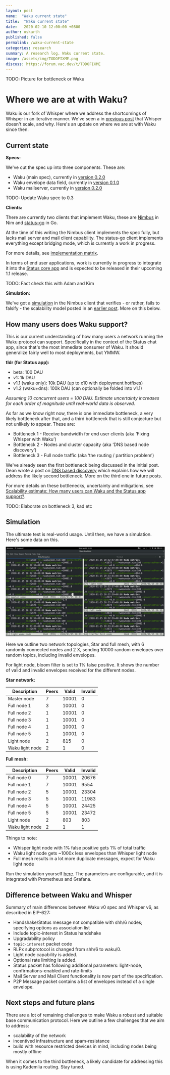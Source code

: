 ```yaml
---
layout: post
name:  "Waku current state"
title:  "Waku current state"
date:   2020-02-10 12:00:00 +0800
author: oskarth
published: false
permalink: /waku-current-state
categories: research
summary: A research log. Waku current state.
image: /assets/img/TODOFIXME.png
discuss: https://forum.vac.dev/t/TODOFIXME
---
```


TODO: Picture for bottleneck or Waku

# Where we are at with Waku?

Waku is our fork of Whisper where we address the shortcomings of Whisper in an iterative manner. We've seen a in [previous post](https://vac.dev/fixing-whisper-with-waku) that Whisper doesn't scale, and why. Here's an update on where we are at with Waku since then.

## Current state

**Specs:**

We've cut the spec up into three components. These are:

- Waku (main spec), currently in [version 0.2.0](https://specs.vac.dev/waku/waku.html)
- Waku envelope data field, currently in [version 0.1.0](https://specs.vac.dev/waku/envelope-data-format.html)
- Waku mailserver, currently in [version 0.2.0](https://specs.vac.dev/waku/mailserver.html)

TODO: Update Waku spec to 0.3

**Clients:**

There are currently two clients that implement Waku, these are [Nimbus](https://github.com/status-im/nimbus/tree/master/waku) in Nim and [status-go](https://github.com/status-im/status-go) in Go.

At the time of this writing the Nimbus client implements the spec fully, but lacks mail server and mail client capability. The status-go client implements everything except bridging mode, which is currently a work in progress.

For more details, see [implementation matrix](https://specs.vac.dev/waku/waku.html#appendix-b-implementation-notes).

In terms of end user applications, work is currently in progress to integrate it into the [Status core app](https://github.com/status-im/status-react/pull/9949) and is expected to be released in their upcoming 1.1 release.

TODO: Fact check this with Adam and Kim

**Simulation:**

We've got a [simulation](https://github.com/status-im/nimbus/tree/master/waku#testing-waku-protocol) in the Nimbus client that verifies - or rather, fails to falsify - the scalability model posted in an [earlier post](https://vac.dev/fixing-whisper-with-waku). More on this below.

## How many users does Waku support?

This is our current understanding of how many users a network running the Waku protocol can support. Specifically in the context of the Status chat app, since that's the most immediate consumer of Waku. It should generalize fairly well to most deployments, but YMMW.

**tldr (for Status app):**
- beta: 100 DAU
- v1: 1k DAU
- v1.1 (waku only): 10k DAU (up to x10 with deployment hotfixes)
- v1.2 (waku+dns): 100k DAU (can optionally be folded into v1.1)

*Assuming 10 concurrent users = 100 DAU. Estimate uncertainty increases for each order of magnitude until real-world data is observed.*

As far as we know right now, there is one immediate bottleneck, a very likely bottleneck after that, and a third bottleneck that is still conjecture but not unlikely to appear. These are:

- Bottleneck 1 - Receive bandwidth for end user clients (aka ‘Fixing Whisper with Waku’)
- Bottleneck 2 - Nodes and cluster capacity (aka ‘DNS based node discovery’)
- Bottleneck 3 - Full node traffic (aka ‘the routing / partition problem’)

We've already seen the first bottleneck being discussed in the initial post. Dean wrote a post on [DNS based discovery](https://vac.dev/dns-based-discovery) which explains how we will address the likely second bottleneck. More on the third one in future posts.

For more details on these bottlenecks, uncertainty and mitigations, see [Scalability estimate: How many users can Waku and the Status app support?](https://discuss.status.im/t/scalability-estimate-how-many-users-can-waku-and-the-status-app-support/1514).

TODO: Elaborate on bottleneck 3, kad etc

## Simulation

The ultimate test is real-world usage. Until then, we have a simulation. Here's some data on this.

![](assets/img/waku_simulation.jpeg)

Here we outline two network topologies, Star and full mesh, with 6 randomly connected nodes and 2 X, sending 10000 random envelopes over random topics, including invalid envelopes.

For light node, bloom filter is set to 1% false positive. It shows the number of valid and invalid envelopes received for the different nodes.

**Star network:**

| Description     | Peers | Valid | Invalid |
|-----------------|-------|-------|---------|
| Master node     |     7 | 10001 |       0 |
| Full node 1     |     3 | 10001 |       0 |
| Full node 2     |     1 | 10001 |       0 |
| Full node 3     |     1 | 10001 |       0 |
| Full node 4     |     1 | 10001 |       0 |
| Full node 5     |     1 | 10001 |       0 |
| Light node      |     2 |   815 |       0 |
| Waku light node |     2 |     1 |       0 |

**Full mesh:**

| Description     | Peers | Valid | Invalid |
|-----------------|-------|-------|---------|
| Full node 0     |     7 | 10001 |   20676 |
| Full node 1     |     7 | 10001 |    9554 |
| Full node 2     |     5 | 10001 |   23304 |
| Full node 3     |     5 | 10001 |   11983 |
| Full node 4     |     5 | 10001 |   24425 |
| Full node 5     |     5 | 10001 |   23472 |
| Light node      |     2 |   803 |     803 |
| Waku light node |     2 |     1 |       1 |

Things to note:
- Whisper light node with 1% false positive gets 1% of total traffic
- Waku light node gets ~1000x less envelopes than Whisper light node
- Full mesh results in a lot more duplicate messages, expect for Waku light node

Run the simulation yourself [here](https://github.com/status-im/nimbus/tree/master/waku#testing-waku-protocol). The parameters are configurable, and it is integrated with Prometheus and Grafana.

## Difference between Waku and Whisper

Summary of main differences between Waku v0 spec and Whisper v6, as described in EIP-627:

- Handshake/Status message not compatible with shh/6 nodes; specifying options as association list
- Include topic-interest in Status handshake
- Upgradability policy
- `topic-interest` packet code
- RLPx subprotocol is changed from shh/6 to waku/0.
- Light node capability is added.
- Optional rate limiting is added.
- Status packet has following additional parameters: light-node, confirmations-enabled and rate-limits
- Mail Server and Mail Client functionality is now part of the specification.
- P2P Message packet contains a list of envelopes instead of a single envelope.

## Next steps and future plans

There are a lot of remaining challenges to make Waku a robust and suitable base
communication protocol. Here we outline a few challenges that we aim to address:

- scalability of the network
- incentived infrastructure and spam-resistance
- build with resource restricted devices in mind, including nodes being mostly offline

When it comes to the third bottleneck, a likely candidate for addressing this
is using Kademlia routing. Stay tuned.
